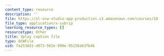 ```yaml
---
content_type: resource
description: ''
file: https://ol-ocw-studio-app-production.s3.amazonaws.com/courses/18-02-multivariable-calculus-fall-2007/fa2538d1d073562e990e95156a63fb46_9FLItlbBUPY.vtt
file_type: application/x-subrip
learning_resource_types: []
resourcetype: Other
title: 3play caption file
type: OCWFile
uid: fa2538d1-d073-562e-990e-95156a63fb46
---
```

